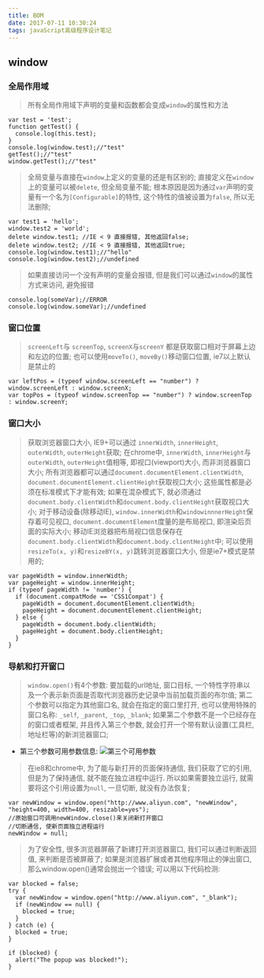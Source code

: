 ```yaml
---
title: BOM
date: 2017-07-11 10:30:24
tags: javaScript高级程序设计笔记
---
```

## window
### 全局作用域
> 所有全局作用域下声明的变量和函数都会变成`window`的属性和方法

```
var test = 'test';
function getTest() {
  console.log(this.test);
}
console.log(window.test);//"test"
getTest();//"test"
window.getTest();//"test"
```

> 全局变量与直接在`window`上定义的变量的还是有区别的;
直接定义在`window`上的变量可以被`delete`, 但全局变量不能;
根本原因是因为通过`var`声明的变量有一个名为`[Configurable]`的特性, 这个特性的值被设置为`false`, 所以无法删除;

```
var test1 = 'hello';
window.test2 = 'world';
delete window.test1; //IE < 9 直接报错, 其他返回false;
delete window.test2; //IE < 9 直接报错, 其他返回true;
console.log(window.test1);//"hello"
console.log(window.test2);//undefined
```

> 如果直接访问一个没有声明的变量会报错, 但是我们可以通过`window`的属性方式来访问, 避免报错

```
console.log(someVar);//ERROR
console.log(window.someVar);//undefined
```

### 窗口位置
> `screenLeft`与 `screenTop`, `screenX`与`screenY` 都是获取窗口相对于屏幕上边和左边的位置;
也可以使用`moveTo()`, `moveBy()`移动窗口位置, ie7以上默认是禁止的

```
var leftPos = (typeof window.screenLeft == "number") ? window.screenLeft : window.screenX;
var topPos = (typeof window.screenTop == "number") ? window.screenTop : window.screenY;
```

### 窗口大小
> 获取浏览器窗口大小, IE9+可以通过 `innerWidth`, `innerHeight`, `outerWidth`, `outerHeight`获取;
在chrome中, `innerWidth`, `innerHeight`与`outerWidth`, `outerHeight`值相等, 即视口(viewport)大小, 而非浏览器窗口大小;
所有浏览器都可以通过`document.documentElement.clientWidth`, `document.documentElement.clientHeight`获取视口大小;
这些属性都是必须在标准模式下才能有效; 如果在混杂模式下, 就必须通过`document.body.clientWidth`和`document.body.clientHeight`获取视口大小;
对于移动设备(除移动IE), `window.innerWidth`和`windowinnnerHeight`保存着可见视口, `document.documentElement`度量的是布局视口, 即渲染后页面的实际大小;
移动IE浏览器把布局视口信息保存在`document.body.clientWidth`和`document.body.clientHeight`中;
可以使用`resizeTo(x, y)`和`resizeBY(x, y)`跳转浏览器窗口大小, 但是ie7+模式是禁用的;

```
var pageWidth = window.innerWidth;
var pageHeight = window.innerHeight;
if (typeof pageWidth != 'number') {
  if (document.compatMode == 'CSS1Compat') {
    pageWidth = document.documentElement.clientWidth;
    pageHeight = document.documentElement.clientHeight;
  } else {
    pageWidth = document.body.clientWidth;
    pageHeight = document.body.clientHeight;
  }
}
```

### 导航和打开窗口
> `window.open()`有4个参数: 要加载的url地址, 窗口目标, 一个特性字符串以及一个表示新页面是否取代浏览器历史记录中当前加载页面的布尔值;
第二个参数可以指定为其他窗口名, 就会在指定的窗口里打开, 也可以使用特殊的窗口名称: `_self`, `_parent`, `_top`, `_blank`;
如果第二个参数不是一个已经存在的窗口或者框架, 并且传入第三个参数, 就会打开一个带有默认设置(工具栏, 地址栏等)的新浏览器窗口;

- 第三个参数可用参数信息:
![第三个可用参数](https://img.alicdn.com/tfs/TB1VwkhSXXXXXXdXVXXXXXXXXXX-1056-472.png)
> 在ie8和chrome中, 为了能与新打开的页面保持通信, 我们获取了它的引用, 但是为了保持通信, 就不能在独立进程中运行.
所以如果需要独立运行, 就需要将这个引用设置为`null`, 一旦切断, 就没有办法恢复;

```
var newWindow = window.open("http://www.aliyun.com", "newWindow", "height=400, width=400, resizable=yes");
//原始窗口可调用newWindow.close()来关闭新打开窗口
//切断通信, 使新页面独立进程运行
newWindow = null;
```

> 为了安全性, 很多浏览器屏蔽了新建打开浏览器窗口, 我们可以通过判断返回值, 来判断是否被屏蔽了; 如果是浏览器扩展或者其他程序阻止的弹出窗口,
那么window.open()通常会抛出一个错误; 可以用以下代码检测:

```
var blocked = false;
try {
  var newWindow = window.open("http://www.aliyun.com", "_blank");
  if (newWindow == null) {
    blocked = true;
  }
} catch (e) {
  blocked = true;
}

if (blocked) {
  alert("The popup was blocked!");
}
```
